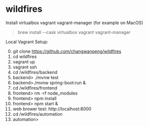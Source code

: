 # wildfires

Install virtualbox vagrant vagrant-manager (for example on MacOS)
> brew install --cask virtualbox vagrant vagrant-manager

Local Vagrant Setup:

0. git clone https://github.com/changwanpeng/wildfires
1. cd wildfires
2. vagrant up
3. vagrant ssh
4. cd /wildfires/backend
5. backend> ./mvnw test
6. backend>./mvnw spring-boot:run &
7. cd /wildfires/frontend
8. frontend> rm -rf node_modules
9. frontend> npm install
10. frontend> npm start &
11. web brower test: http://localhost:8000
12. cd /wildfires/automation
13. automation>
